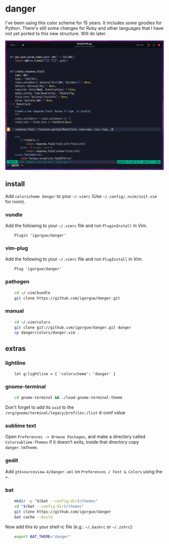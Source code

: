 # danger

I've been using this color scheme for 15 years. It includes some goodies for Python. There's still some changes for Ruby and other languages that I have not yet ported to this new structure. Will do later.

![Python Screenshot](https://github.com/igorgue/danger/raw/master/screenshots/python.png)

## install

Add `colorscheme danger` to your `~/.vimrc` (Use `~/.config/.nvim/init.vim` for nvim).

### vundle
Add the following to your `~/.vimrc` file and run `PluginInstall` in Vim.

```vim
    Plugin 'igorgue/danger'
```

### vim-plug
Add the following to your `~/.vimrc` file and run `PlugInstall` in Vim.

```vim
    Plug 'igorgue/danger'
```

### pathogen

```sh
    cd ~/.vim/bundle
    git clone https://github.com/igorgue/danger.git
```

### manual

```sh
    cd ~/.vim/colors
    git clone git://github.com/igorgue/danger.git danger
    cp danger/colors/danger.vim .
```

## extras

### lightline

```vim
    let g:lightline = { 'colorscheme': 'danger' }
```

### gnome-terminal

```sh
    cd gnome-terminal && ./load-gnome-terminal-theme
```

Don't forget to add its `uuid` to the `/org/gnome/terminal/legacy/profiles:/list` d-conf value

### sublime text

Open `Preferences -> Browse Packages`, and make a directory called `Colorsublime-Themes` if it doesn't exits, inside that directory copy `danger.tmTheme`.

### gedit

Add `gtksourceview-4/danger.xml` on `Preferences / Font & Colors` using the `+`.

### bat

```sh
    mkdir -p "$(bat --config-dir)/themes"
    cd "$(bat --config-dir)/themes"
    git clone https://github.com/igorgue/danger
    bat cache --build
```

Now add this to your shell rc file (e.g.: `~/.bashrc` or `~/.zshrc`):

```sh
    export BAT_THEME="danger"
```

